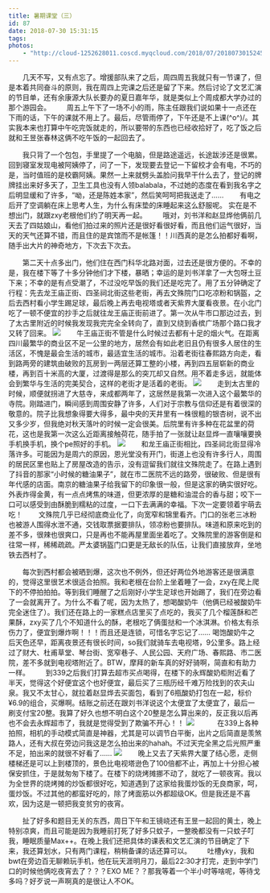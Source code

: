 ```yaml
---
title: 暑期课堂（三）
id: 87
date: 2018-07-30 15:31:15
tags:
photos:
    - "http://cloud-1252628011.coscd.myqcloud.com/2018/07/20180730152458.jpg"
---
```

　　几天不写，又有点忘了。增援部队来了之后，周四周五我就只有一节课了，但是本着共同奋斗的原则，我在周四上完课之后还是留了下来。然后讨论了文艺汇演的节目单，还有余康源大队长要办的夏日嘉年华，就是类似上个周成都大学办过的那个游园会。
　　周五上午下了一场不小的雨，陈主任跟我们说如果十一点还在下雨的话，下午的课就不用上了。最后，尽管雨停了，下午还是不上课\(^o^)/。其实我本来也打算中午吃完饭就走的，所以要带的东西也已经收拾好了，吃了饭之后就和王昱张春林这俩不吃午饭的一起回去了。

　　我只背了一个包包，手里提了一个电脑，但是路途遥远，长途跋涉还是很累。回到寝室发现电被阿姨停了，问了一下，发现要去登记一下留校才会有电，不巧的是，当时值班的是校霸阿姨。果然一上来就劈头盖脸问我早干什么去了，登记的牌牌挂出来好多天了，卫生工具也没有人领balabala，不过她的态度在看到我名字之后明显缓和了许多，“呦，还是陈姓本家”，然后笑呵呵把我送走了……
　　有电之后开了空调躺在床上思考人生，为什么有床垫的床睡起来这么舒服呢。 实在是不想出门，就跟zxy老根他们约了明天再一起。
　　哦对，刘书洋和赵显烨他俩前几天去了四姑娘山，看他们拍过来的照片还是很好看很好看，而且他们运气很好，当天的天气还算不错，而且住的是宾馆而不是帐篷！！川西真的是怎么拍都好看啊，随手出大片的神奇地方，下次去下次去。

　　第二天十点多出门，他们住在西门科华北路对面，过去还是很方便的。不幸的是，我在楼下等了十多分钟他们才下楼，暴晒；幸运的是刘书洋拿了一大包呀土豆下来；不幸的是有点受潮了，不过没吃早饭的我们还是吃完了。用了五分钟确定了行程：先去龙王庙正街、四圣祠北街这些老街，再去文殊院门口吃凉粉和锅盔，之后去西村看小学生踢足球，最后晚上再去电视塔或者天紫界大厦看夜景。在小北门吃了一顿不便宜的抄手之后就往龙王庙正街前进了。第一次从牛市口那边过去，到了太古里附近的时候我发现我完完全全转向了，直到又绕到香槟广场那个路口我才又转了回来。
![](http://cloud-1252628011.coscd.myqcloud.com/2018/07/20180730152625.jpg)
　　牛王庙正街不管是什么时候过去都有十足的烟火气。在距离四川最繁华的商业区不足一公里的地方，居然会有如此老旧且仍有很多人居住的生活区，不愧是最会生活的城市，最适宜生活的城市。沿着老街往春熙路方向走，看到路两旁的建筑由破败的瓦房到一两层还算工整的小楼，再到四五层崭新的商业楼，再到百十米高的大厦，过渡得是那么的突兀却又自然。用不着走多远，就能体会到繁华与生活的完美契合，这样的老街才是活着的老街。
![](http://cloud-1252628011.coscd.myqcloud.com/2018/07/20180730152703.jpg)
　　走到太古里的时候，顺便就拐进了大慈寺，来成都两年了，这居然是我第一次进入这个最繁华的寺院。刚踏进门，瞬间感到周围安静了许多，人们对于宗教与信仰还是有着很深的敬意的。院子比我想象得要大得多，最中央的天井里有一株很粗的银杏树，说不出又多少岁，但我绝对秋天落叶的时候一定会很美。后院里有许多种在花盆里的荷花，这也是我第一次这么近距离接触荷花，随手拍了一张就让赵显烨一直嚷嚷要换手机换手机，换个pe照好的手机。
![](http://cloud-1252628011.coscd.myqcloud.com/2018/07/20180730152721.jpg)
　　和龙王庙正街相比，四圣祠北街显得冷落许多。可能因为是周六的原因，恩光堂没有开门，街道上也没有许多行人，周围的居民区里也贴上了房屋改造的告示，没有逗留我们就往文殊院走了。在路上遇到了抖音的那家“小时候的糖油果子”，就在市二医院不远的路旁，很破败、但是很有年代感的店面。南京的糖油果子给我留下的印象很一般，但是这家的确实很好吃。外表炸得金黄，有一点点烤焦的味道，但更浓厚的是糖和油混合的香与甜；咬下一口可以感受到由酥脆到糯粘的过度，一口下去满满的幸福。下次一定要领着宇萌去吃！
　　文殊院几乎已经彻底商业化了，向宽窄和锦里看齐。门口的张老三冰粉也被游人围得水泄不通，交钱取票据要排队，领凉粉也要排队。味道和原来吃到的差不多，很辣也很爽口，只是再也不能再屋里面坐着吃了。文殊院里的游客倒是和往常一样，稀稀疏疏。严太婆锅盔门口更是无敌长的队伍，让我们直接放弃，坐地铁去西村了。

　　每次到西村都会被晒到爆，这次也不例外，但还好两位外地游客还是很满意的，觉得这里很艺术很适合拍照。我和老根在台阶上坐着睡了一会，zxy在爬上爬下的不停拍拍拍。等到我们睡醒了之后刚好小学生足球也开始踢了，我们在旁边看了一会就离开了。为什么不看了呢，因为太热了，想喝酸奶牛（他俩已经被酸奶牛完全迷住了）。我们还在路上的一家糕点店里买了点吃的，我买了几个榴莲酥和芒果酥，zxy买了几个不知道什么的酥，老根吃了俩蛋挞和一个冰淇淋。价格太有杀伤力了，便宜到爆炸啊！！！而且还是连锁，可惜名字忘记了……
	喝饱酸奶牛之后天色还早，距离夜景还有很长时间，so我们就骑车去电视塔，9公里多。路上经过了财大、杜甫草堂、琴台街、宽窄巷子、人民公园、天府广场、春熙路、市二医院，差不多就到电视塔附近了。BTW，摩拜的新车真的好好骑啊，简直和有助力一样。
　　到339之后我们打算去超市买点喝得，在楼下的永辉酸奶柜附近看了半天，觉得这个好便宜这个也好便宜，最后买了三瓶历经千难万险找到的农夫山泉。我又不太甘心，就拉着赵显烨去买面包，看到了6瓶酸奶打包在一起，标价¥6.9的组合，买爆啊。结账之前还在跟刘书洋说这个太便宜了太便宜了，最后一刷支付宝20整。我算了好久也想不明白这个20整是怎么算出来的，反正我以后再也不会去永辉超市了，我就是觉得受到了欺骗不开心！！
![](http://cloud-1252628011.coscd.myqcloud.com/2018/07/20180730152533.jpg)　
　　在339上各种拍照，相机的手动模式简直是神器，尤其是可以调节白平衡，出片之后简直是羡煞路人，还有大叔在旁边问我这是怎么拍出来的hahah。不过天完全黑之后光照严重不足，拍出来的就很不好看了……
![](http://cloud-1252628011.coscd.myqcloud.com/2018/07/20180730152424.jpg)
　　晚上又去了天紫界大厦了结心愿，走侧楼梯还是可以上到楼顶的，景色比电视塔逊色了100倍都不止，再加上十分担心被保安抓住，于是就匆匆下楼了。在楼下的烧烤摊挪不动了，就吃了一顿夜宵。我以为全世界的烧烤摊的炒饭都很好吃，知道遇到了这家给我蛋炒饭的无良商家，呵，蛋炒饭。不过其他的都蛮好吃的，除了烤面筋以外都超级OK。但是我还是不喜欢，因为这是一顿把我变贫穷的夜宵。

　　扯了好多和题目无关的东西，周日下午和王镜峣还有王昱一起回的黄土，晚上特别凉爽，而且可能是因为我睡前打死了好多只蚊子，一整晚都没有一只蚊子叮我，睡眠质量Max++。在晚上我们还把具体的课表和文艺汇演的节目确定了下来，我还算划水，只有两门课程，稍稍备课的话还算可以。
　　吐槽yky，我和bwt在旁边百无聊赖玩手机，他在玩天涯明月刀，最后22:30才打完，走到中学门口的时候他俩吃夜宵去了？？？EXO ME？？那我等着一个半小时等啥呢，等待戈多吗？好歹说一声啊真的是很让人不OK。

